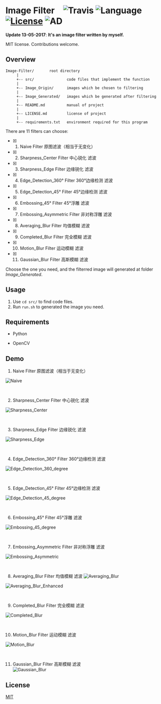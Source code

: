 # Image Filter　![Travis](https://img.shields.io/travis/rust-lang/rust/master.svg) ![Language](https://img.shields.io/badge/language-Python-orange.svg) [![License](https://img.shields.io/badge/license-MIT-blue.svg)](./LICENSE.md) ![AD](https://img.shields.io/badge/东半球最好的-图像滤波器-pink.svg)
 
__Update 13-05-2017__:   __It's an image filter written by myself.__

MIT license. Contributions welcome.

## Overview

	Image-Filter/       root directory
	     |
	     +-- src/               code files that implement the function
	     |
	     +-- Image_Origin/      images which be chosen to filtering
	     |
	     +-- Image_Generated/   images which be generated after filtering
	     |
	     +-- README.md          manual of project
	     |
	     +-- LICENSE.md         license of project
	     |
	     +-- requirements.txt   environment required for this program

There are 11 filters can choose:

- [x] 1. Naive Filter  原图滤波（相当于无变化）
- [x] 2. Sharpness_Center Filter  中心锐化 滤波
- [x] 3. Sharpness_Edge Filter  边缘锐化 滤波
- [x] 4. Edge_Detection_360° Filter  360°边缘检测 滤波
- [x] 5. Edge_Detection_45° Filter  45°边缘检测 滤波
- [x] 6. Embossing_45° Filter  45°浮雕 滤波
- [x] 7. Embossing_Asymmetric Filter  非对称浮雕 滤波
- [x] 8. Averaging_Blur Filter  均值模糊 滤波
- [x] 9. Completed_Blur Filter  完全模糊 滤波
- [x] 10. Motion_Blur Filter  运动模糊 滤波
- [x] 11. Gaussian_Blur Filter  高斯模糊 滤波

Choose the one you need, and the filterred image will generated at folder *Image_Generated*.

## Usage 

1. Use ```cd src/``` to find code files.
2. Run ```run.sh``` to generated the image you need.

## Requirements

   * Python

   * OpenCV

## Demo



1. Naive Filter  原图滤波（相当于无变化）

![Naive](https://github.com/JNingWei/Image-Filter/blob/master/Image_Generated/Naive.jpg)

<br>

2. Sharpness_Center Filter  中心锐化 滤波

![Sharpness_Center](https://github.com/JNingWei/Image-Filter/blob/master/Image_Generated/Sharpness_Center.jpg)

<br>

3. Sharpness_Edge Filter  边缘锐化 滤波

![Sharpness_Edge](https://github.com/JNingWei/Image-Filter/blob/master/Image_Generated/Sharpness_Edge.jpg)

<br>

4. Edge_Detection_360° Filter  360°边缘检测 滤波

![Edge_Detection_360_degree](https://github.com/JNingWei/Image-Filter/blob/master/Image_Generated/Edge_Detection_360_degree.jpg)


<br>

5. Edge_Detection_45° Filter  45°边缘检测 滤波

![Edge_Detection_45_degree](https://github.com/JNingWei/Image-Filter/blob/master/Image_Generated/Edge_Detection_45_degree.jpg)

<br>

6. Embossing_45° Filter  45°浮雕 滤波

![Embossing_45_degree](https://github.com/JNingWei/Image-Filter/blob/master/Image_Generated/Embossing_45_degree.jpg)

<br>

7. Embossing_Asymmetric Filter  非对称浮雕 滤波

![Embossing_Asymmetric](https://github.com/JNingWei/Image-Filter/blob/master/Image_Generated/Embossing_Asymmetric.jpg)

<br>

8. Averaging_Blur Filter  均值模糊 滤波
![Averaging_Blur](https://github.com/JNingWei/Image-Filter/blob/master/Image_Generated/Averaging_Blur.jpg)

![Averaging_Blur_Enhanced](https://github.com/JNingWei/Image-Filter/blob/master/Image_Generated/Averaging_Blur_Enhanced.jpg)

<br>

9. Completed_Blur Filter  完全模糊 滤波

![Completed_Blur](https://github.com/JNingWei/Image-Filter/blob/master/Image_Generated/Completed_Blur.jpg)

<br>

10. Motion_Blur Filter  运动模糊 滤波

![Motion_Blur](https://github.com/JNingWei/Image-Filter/blob/master/Image_Generated/Motion_Blur.jpg)

<br>

11. Gaussian_Blur Filter  高斯模糊 滤波<br>
![Gaussian_Blur](https://github.com/JNingWei/Image-Filter/blob/master/Image_Generated/Gaussian_Blur.jpg)

## License

[MIT](https://github.com/parnec/Image_Algorithm_Toolbox/blob/master/LICENSE.md)
